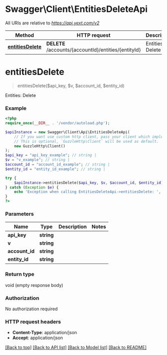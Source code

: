 # Swagger\Client\EntitiesDeleteApi

All URIs are relative to *https://api.yext.com/v2*

Method | HTTP request | Description
------------- | ------------- | -------------
[**entitiesDelete**](EntitiesDeleteApi.md#entitiesDelete) | **DELETE** /accounts/{accountId}/entities/{entityId} | Entities: Delete


# **entitiesDelete**
> entitiesDelete($api_key, $v, $account_id, $entity_id)

Entities: Delete

### Example
```php
<?php
require_once(__DIR__ . '/vendor/autoload.php');

$apiInstance = new Swagger\Client\Api\EntitiesDeleteApi(
    // If you want use custom http client, pass your client which implements `GuzzleHttp\ClientInterface`.
    // This is optional, `GuzzleHttp\Client` will be used as default.
    new GuzzleHttp\Client()
);
$api_key = "api_key_example"; // string | 
$v = "v_example"; // string | 
$account_id = "account_id_example"; // string | 
$entity_id = "entity_id_example"; // string | 

try {
    $apiInstance->entitiesDelete($api_key, $v, $account_id, $entity_id);
} catch (Exception $e) {
    echo 'Exception when calling EntitiesDeleteApi->entitiesDelete: ', $e->getMessage(), PHP_EOL;
}
?>
```

### Parameters

Name | Type | Description  | Notes
------------- | ------------- | ------------- | -------------
 **api_key** | **string**|  |
 **v** | **string**|  |
 **account_id** | **string**|  |
 **entity_id** | **string**|  |

### Return type

void (empty response body)

### Authorization

No authorization required

### HTTP request headers

 - **Content-Type**: application/json
 - **Accept**: application/json

[[Back to top]](#) [[Back to API list]](../../README.md#documentation-for-api-endpoints) [[Back to Model list]](../../README.md#documentation-for-models) [[Back to README]](../../README.md)

